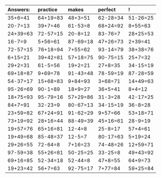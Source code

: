 | Answers: | practice | makes | perfect | ! |
| :--- | :--- | :--- | :--- | :--- |
| 35+6=41 | 64+19=83 | 48+3=51 | 62-28=34 | 51-26=25 | 
| 20-7=13 | 39+7=46 | 61-53=8 | 68+24=92 | 8+55=63 | 
| 24+39=63 | 72-57=15 | 20-8=12 | 83-76=7 | 28+25=53 | 
| 16-7=9 | 5+56=61 | 87-69=18 | 47+26=73 | 2+39=41 | 
| 72-57=15 | 76+18=94 | 7+55=62 | 93-14=79 | 38+38=76 | 
| 6+15=21 | 39+42=81 | 57+18=75 | 90-75=15 | 25+7=32 | 
| 29+2=31 | 61-5=56 | 19+2=21 | 27+8=35 | 34-15=19 | 
| 69+18=87 | 9+69=78 | 91-43=48 | 78-59=19 | 87-28=59 | 
| 54-37=17 | 15+68=83 | 9+84=93 | 3+68=71 | 14+49=63 | 
| 95-26=69 | 90-1=89 | 18+9=27 | 36+5=41 | 8+4=12 | 
| 18+75=93 | 95-79=16 | 57+29=86 | 31-3=28 | 42-17=25 | 
| 84+7=91 | 32-23=9 | 80-67=13 | 34-15=19 | 36-8=28 | 
| 23+59=82 | 67+24=91 | 91-62=29 | 9+57=66 | 53+18=71 | 
| 73+19=92 | 28+16=44 | 88-49=39 | 45+16=61 | 28-9=19 | 
| 19+57=76 | 65+16=81 | 12-4=8 | 25-8=17 | 57+4=61 | 
| 19+49=68 | 85-48=37 | 12-5=7 | 80-17=63 | 5+19=24 | 
| 29+26=55 | 72-64=8 | 7+16=23 | 74-48=26 | 12+59=71 | 
| 97-59=38 | 55+26=81 | 50-25=25 | 33-25=8 | 49+43=92 | 
| 69+16=85 | 52-34=18 | 52-44=8 | 47+8=55 | 64+9=73 | 
| 19+23=42 | 56+7=63 | 92-75=17 | 7+77=84 | 59+25=84 | 
